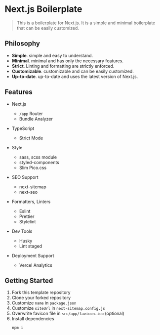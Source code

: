 # Next.js Boilerplate
> This is a boilerplate for Next.js. It is a simple and minimal boilerplate that can be easily customized.


## Philosophy

- **Simple**. simple and easy to understand.
- **Minimal**. minimal and has only the necessary features.
- **Strict**. Linting and formatting are strictly enforced. 
- **Customizable**. customizable and can be easily customized.
- **Up-to-date**. up-to-date and uses the latest version of Next.js.

## Features

- Next.js

  - `/app` Router 
  - Bundle Analyzer

- TypeScript

  - Strict Mode

- Style

  - sass, scss module
  - styled-components
  - Slim Pico.css

- SEO Support

  - next-sitemap
  - next-seo

- Formatters, Linters

  - Eslint
  - Prettier
  - Stylelint

- Dev Tools

  - Husky
  - Lint staged

- Deployment Support
  - Vercel Analytics

## Getting Started

1. Fork this template repository
2. Clone your forked repository
3. Customize `name` in `package.json`
4. Customize `siteUrl` in `next-sitemap.config.js`
5. Overwrite favicon file in `src/app/favicon.ico` (optional)
6. Install dependencies
    ```bash
    npm i
    ```

